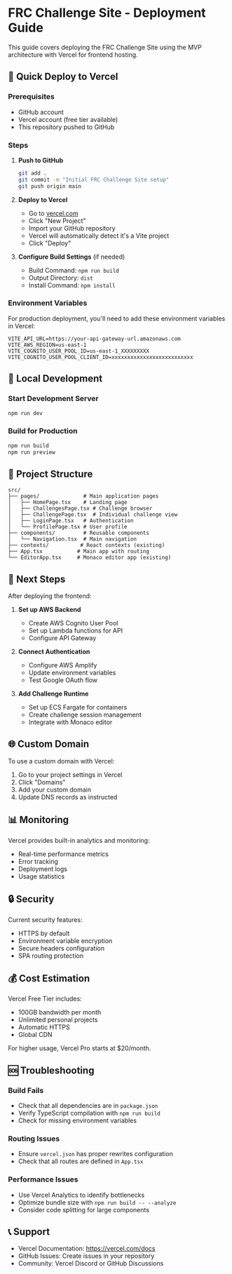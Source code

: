 # FRC Challenge Site - Deployment Guide

This guide covers deploying the FRC Challenge Site using the MVP architecture with Vercel for frontend hosting.

## 🚀 Quick Deploy to Vercel

### Prerequisites
- GitHub account
- Vercel account (free tier available)
- This repository pushed to GitHub

### Steps

1. **Push to GitHub**
   ```bash
   git add .
   git commit -m "Initial FRC Challenge Site setup"
   git push origin main
   ```

2. **Deploy to Vercel**
   - Go to [vercel.com](https://vercel.com)
   - Click "New Project"
   - Import your GitHub repository
   - Vercel will automatically detect it's a Vite project
   - Click "Deploy"

3. **Configure Build Settings** (if needed)
   - Build Command: `npm run build`
   - Output Directory: `dist`
   - Install Command: `npm install`

### Environment Variables

For production deployment, you'll need to add these environment variables in Vercel:

```
VITE_API_URL=https://your-api-gateway-url.amazonaws.com
VITE_AWS_REGION=us-east-1
VITE_COGNITO_USER_POOL_ID=us-east-1_XXXXXXXXX
VITE_COGNITO_USER_POOL_CLIENT_ID=xxxxxxxxxxxxxxxxxxxxxxxxxx
```

## 🔧 Local Development

### Start Development Server
```bash
npm run dev
```

### Build for Production
```bash
npm run build
npm run preview
```

## 📁 Project Structure

```
src/
├── pages/              # Main application pages
│   ├── HomePage.tsx    # Landing page
│   ├── ChallengesPage.tsx # Challenge browser
│   ├── ChallengePage.tsx  # Individual challenge view
│   ├── LoginPage.tsx   # Authentication
│   └── ProfilePage.tsx # User profile
├── components/         # Reusable components
│   └── Navigation.tsx  # Main navigation
├── contexts/          # React contexts (existing)
├── App.tsx           # Main app with routing
└── EditorApp.tsx     # Monaco editor app (existing)
```

## 🔄 Next Steps

After deploying the frontend:

1. **Set up AWS Backend**
   - Create AWS Cognito User Pool
   - Set up Lambda functions for API
   - Configure API Gateway

2. **Connect Authentication**
   - Configure AWS Amplify
   - Update environment variables
   - Test Google OAuth flow

3. **Add Challenge Runtime**
   - Set up ECS Fargate for containers
   - Create challenge session management
   - Integrate with Monaco editor

## 🌐 Custom Domain

To use a custom domain with Vercel:

1. Go to your project settings in Vercel
2. Click "Domains"
3. Add your custom domain
4. Update DNS records as instructed

## 📊 Monitoring

Vercel provides built-in analytics and monitoring:
- Real-time performance metrics
- Error tracking
- Deployment logs
- Usage statistics

## 🔒 Security

Current security features:
- HTTPS by default
- Environment variable encryption
- Secure headers configuration
- SPA routing protection

## 💰 Cost Estimation

Vercel Free Tier includes:
- 100GB bandwidth per month
- Unlimited personal projects
- Automatic HTTPS
- Global CDN

For higher usage, Vercel Pro starts at $20/month.

## 🆘 Troubleshooting

### Build Fails
- Check that all dependencies are in `package.json`
- Verify TypeScript compilation with `npm run build`
- Check for missing environment variables

### Routing Issues
- Ensure `vercel.json` has proper rewrites configuration
- Check that all routes are defined in `App.tsx`

### Performance Issues
- Use Vercel Analytics to identify bottlenecks
- Optimize bundle size with `npm run build -- --analyze`
- Consider code splitting for large components

## 📞 Support

- Vercel Documentation: https://vercel.com/docs
- GitHub Issues: Create issues in your repository
- Community: Vercel Discord or GitHub Discussions
